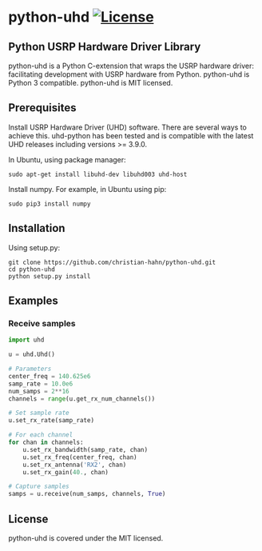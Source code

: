 # python-uhd [![License](https://img.shields.io/badge/license-MIT-blue.svg)](https://github.com/christian-hahn/python-uhd/blob/master/LICENSE)

## Python USRP Hardware Driver Library

python-uhd is a Python C-extension that wraps the USRP hardware driver: facilitating development with USRP hardware from Python. python-uhd is Python 3 compatible. python-uhd is MIT licensed.

## Prerequisites

Install USRP Hardware Driver (UHD) software. There are several ways to achieve this. uhd-python has been tested and is compatible with the latest UHD releases including versions >= 3.9.0.

In Ubuntu, using package manager:
``` text
sudo apt-get install libuhd-dev libuhd003 uhd-host
```

Install numpy. For example, in Ubuntu using pip:
``` text
sudo pip3 install numpy
```

## Installation

Using setup.py:
``` text
git clone https://github.com/christian-hahn/python-uhd.git
cd python-uhd
python setup.py install
```

## Examples

### Receive samples

``` python
import uhd

u = uhd.Uhd()

# Parameters
center_freq = 140.625e6
samp_rate = 10.0e6
num_samps = 2**16
channels = range(u.get_rx_num_channels())

# Set sample rate
u.set_rx_rate(samp_rate)

# For each channel
for chan in channels:
    u.set_rx_bandwidth(samp_rate, chan)
    u.set_rx_freq(center_freq, chan)
    u.set_rx_antenna('RX2', chan)
    u.set_rx_gain(40., chan)

# Capture samples
samps = u.receive(num_samps, channels, True)
```

## License

python-uhd is covered under the MIT licensed.

